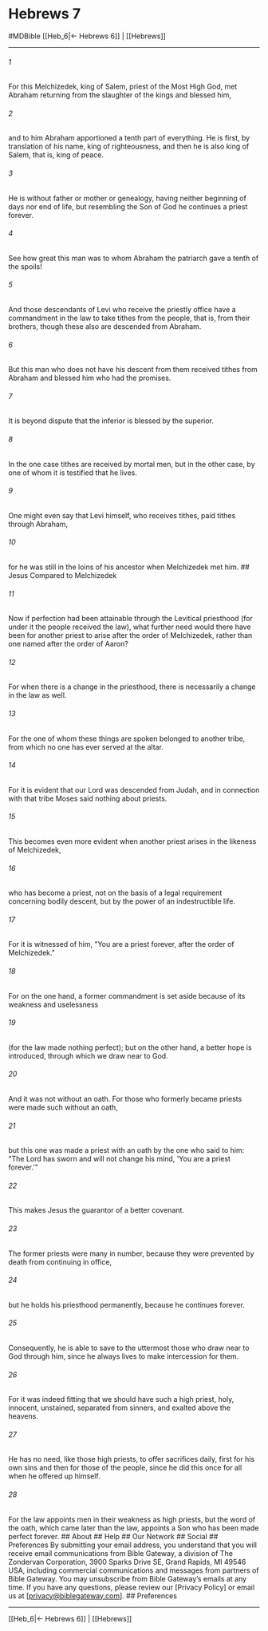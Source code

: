 # Hebrews 7
#MDBible
[[Heb_6|← Hebrews 6]] | [[Hebrews]]

***






###### 1 


For this Melchizedek, king of Salem, priest of the Most High God, met Abraham returning from the slaughter of the kings and blessed him, 





###### 2 


and to him Abraham apportioned a tenth part of everything. He is first, by translation of his name, king of righteousness, and then he is also king of Salem, that is, king of peace. 





###### 3 


He is without father or mother or genealogy, having neither beginning of days nor end of life, but resembling the Son of God he continues a priest forever. 





###### 4 


See how great this man was to whom Abraham the patriarch gave a tenth of the spoils! 





###### 5 


And those descendants of Levi who receive the priestly office have a commandment in the law to take tithes from the people, that is, from their brothers, though these also are descended from Abraham. 





###### 6 


But this man who does not have his descent from them received tithes from Abraham and blessed him who had the promises. 





###### 7 


It is beyond dispute that the inferior is blessed by the superior. 





###### 8 


In the one case tithes are received by mortal men, but in the other case, by one of whom it is testified that he lives. 





###### 9 


One might even say that Levi himself, who receives tithes, paid tithes through Abraham, 





###### 10 


for he was still in the loins of his ancestor when Melchizedek met him. ## Jesus Compared to Melchizedek 





###### 11 


Now if perfection had been attainable through the Levitical priesthood (for under it the people received the law), what further need would there have been for another priest to arise after the order of Melchizedek, rather than one named after the order of Aaron? 





###### 12 


For when there is a change in the priesthood, there is necessarily a change in the law as well. 





###### 13 


For the one of whom these things are spoken belonged to another tribe, from which no one has ever served at the altar. 





###### 14 


For it is evident that our Lord was descended from Judah, and in connection with that tribe Moses said nothing about priests. 





###### 15 


This becomes even more evident when another priest arises in the likeness of Melchizedek, 





###### 16 


who has become a priest, not on the basis of a legal requirement concerning bodily descent, but by the power of an indestructible life. 





###### 17 


For it is witnessed of him, "You are a priest forever, after the order of Melchizedek." 





###### 18 


For on the one hand, a former commandment is set aside because of its weakness and uselessness 





###### 19 


(for the law made nothing perfect); but on the other hand, a better hope is introduced, through which we draw near to God. 





###### 20 


And it was not without an oath. For those who formerly became priests were made such without an oath, 





###### 21 


but this one was made a priest with an oath by the one who said to him: "The Lord has sworn and will not change his mind, 'You are a priest forever.'" 





###### 22 


This makes Jesus the guarantor of a better covenant. 





###### 23 


The former priests were many in number, because they were prevented by death from continuing in office, 





###### 24 


but he holds his priesthood permanently, because he continues forever. 





###### 25 


Consequently, he is able to save to the uttermost those who draw near to God through him, since he always lives to make intercession for them. 





###### 26 


For it was indeed fitting that we should have such a high priest, holy, innocent, unstained, separated from sinners, and exalted above the heavens. 





###### 27 


He has no need, like those high priests, to offer sacrifices daily, first for his own sins and then for those of the people, since he did this once for all when he offered up himself. 





###### 28 


For the law appoints men in their weakness as high priests, but the word of the oath, which came later than the law, appoints a Son who has been made perfect forever. ## About ## Help ## Our Network ## Social ## Preferences By submitting your email address, you understand that you will receive email communications from Bible Gateway, a division of The Zondervan Corporation, 3900 Sparks Drive SE, Grand Rapids, MI 49546 USA, including commercial communications and messages from partners of Bible Gateway. You may unsubscribe from Bible Gateway&rsquo;s emails at any time. If you have any questions, please review our [Privacy Policy] or email us at [privacy@biblegateway.com]. ## Preferences

***

[[Heb_6|← Hebrews 6]] | [[Hebrews]]
